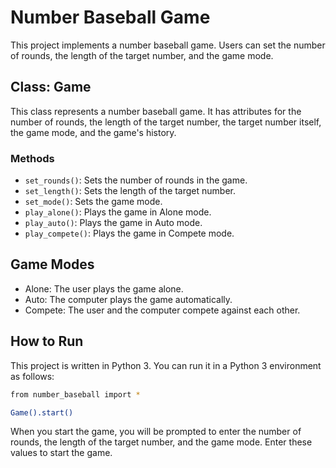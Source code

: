 # Number Baseball Game

This project implements a number baseball game. Users can set the number of rounds, the length of the target number, and the game mode.

## Class: Game

This class represents a number baseball game. It has attributes for the number of rounds, the length of the target number, the target number itself, the game mode, and the game's history.

### Methods

- `set_rounds()`: Sets the number of rounds in the game.
- `set_length()`: Sets the length of the target number.
- `set_mode()`: Sets the game mode.
- `play_alone()`: Plays the game in Alone mode.
- `play_auto()`: Plays the game in Auto mode.
- `play_compete()`: Plays the game in Compete mode.

## Game Modes

- Alone: The user plays the game alone.
- Auto: The computer plays the game automatically.
- Compete: The user and the computer compete against each other.

## How to Run

This project is written in Python 3. You can run it in a Python 3 environment as follows:

```bash
from number_baseball import *

Game().start()
```

When you start the game, you will be prompted to enter the number of rounds, the length of the target number, and the game mode. Enter these values to start the game.